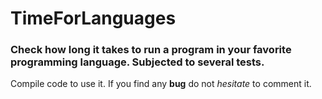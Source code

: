 # TimeForLanguages
### **Check how long it takes to run a program in your favorite programming language. Subjected to several tests.**

Compile code to use it.
If you find any **bug** do not _hesitate_ to comment it.
